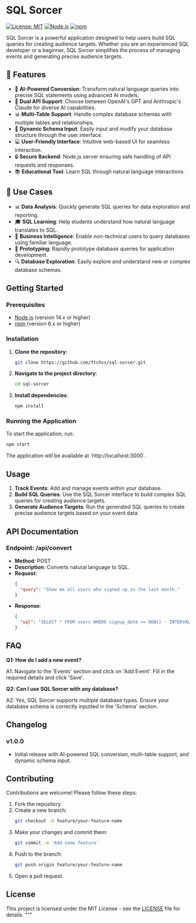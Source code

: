 # SQL Sorcer

[![License: MIT](https://img.shields.io/badge/License-MIT-yellow.svg)](https://opensource.org/licenses/MIT)
[![Node.js](https://img.shields.io/badge/Node.js-v14.x-green.svg)](https://nodejs.org/)
[![npm](https://img.shields.io/badge/npm-v6.x-red.svg)](https://www.npmjs.com/)

SQL Sorcer is a powerful application designed to help users build SQL queries for creating audience targets. Whether you are an experienced SQL developer or a beginner, SQL Sorcer simplifies the process of managing events and generating precise audience targets.

## 🚀 Features

- 🧠 **AI-Powered Conversion**: Transform natural language queries into precise SQL statements using advanced AI models.
- 🔄 **Dual API Support**: Choose between OpenAI's GPT and Anthropic's Claude for diverse AI capabilities.
- 📊 **Multi-Table Support**: Handle complex database schemas with multiple tables and relationships.
- 🔧 **Dynamic Schema Input**: Easily input and modify your database structure through the user interface.
- 💻 **User-Friendly Interface**: Intuitive web-based UI for seamless interaction.
- 🔒 **Secure Backend**: Node.js server ensuring safe handling of API requests and responses.
- 📚 **Educational Tool**: Learn SQL through natural language interactions.

## 🎯 Use Cases

- 📊 **Data Analysis**: Quickly generate SQL queries for data exploration and reporting.
- 🎓 **SQL Learning**: Help students understand how natural language translates to SQL.
- 💼 **Business Intelligence**: Enable non-technical users to query databases using familiar language.
- 🧪 **Prototyping**: Rapidly prototype database queries for application development.
- 🔍 **Database Exploration**: Easily explore and understand new or complex database schemas.

## Getting Started

### Prerequisites

- [Node.js](https://nodejs.org/) (version 14.x or higher)
- [npm](https://www.npmjs.com/) (version 6.x or higher)

### Installation

1. **Clone the repository**:
   ```bash
   git clone https://github.com/ftchvs/sql-sorcer.git
   ```
2. **Navigate to the project directory**:
   ```bash
   cd sql-sorcer
   ```
3. **Install dependencies**:
   ```bash
   npm install
   ```

### Running the Application

To start the application, run:
```bash
npm start
```

The application will be available at \`http://localhost:3000\`.

## Usage

1. **Track Events**: Add and manage events within your database.
2. **Build SQL Queries**: Use the SQL Sorcer interface to build complex SQL queries for creating audience targets.
3. **Generate Audience Targets**: Run the generated SQL queries to create precise audience targets based on your event data.

## API Documentation

### Endpoint: /api/convert
- **Method**: POST
- **Description**: Converts natural language to SQL.
- **Request**:
  ```json
  {
    "query": "Show me all users who signed up in the last month."
  }
  ```
- **Response**:
  ```json
  {
    "sql": "SELECT * FROM users WHERE signup_date >= NOW() - INTERVAL 1 MONTH;"
  }
  ```

## FAQ

**Q1: How do I add a new event?**

A1: Navigate to the 'Events' section and click on 'Add Event'. Fill in the required details and click 'Save'.

**Q2: Can I use SQL Sorcer with any database?**

A2: Yes, SQL Sorcer supports multiple database types. Ensure your database schema is correctly inputted in the 'Schema' section.

## Changelog

### v1.0.0
- Initial release with AI-powered SQL conversion, multi-table support, and dynamic schema input.

## Contributing

Contributions are welcome! Please follow these steps:

1. Fork the repository.
2. Create a new branch:
   ```bash
   git checkout -b feature/your-feature-name
   ```
3. Make your changes and commit them:
   ```bash
   git commit -m 'Add some feature'
   ```
4. Push to the branch:
   ```bash
   git push origin feature/your-feature-name
   ```
5. Open a pull request.

## License

This project is licensed under the MIT License - see the [LICENSE](LICENSE) file for details.
"""
